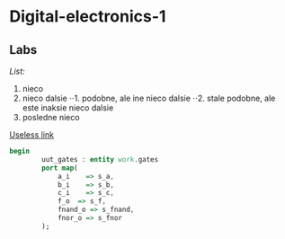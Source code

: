 # **Digital-electronics-1**
## **Labs**

*List:*
1. nieco
2. nieco dalsie
⋅⋅1. podobne, ale ine nieco dalsie
⋅⋅2. stale podobne, ale este inaksie nieco dalsie
3. posledne nieco

[Useless link](https://github.com/SamuelBlecha/Digital-electronics-1/edit/main/README.md)



```vhdl
begin
        uut_gates : entity work.gates
        port map(
            a_i    => s_a,
            b_i    => s_b,
            c_i    => s_c,
            f_o  => s_f,
            fnand_o => s_fnand,
            fnor_o => s_fnor
        );
```
